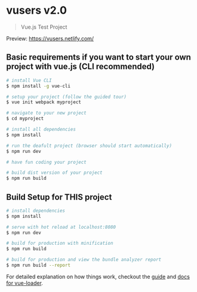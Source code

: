 # vusers v2.0

> Vue.js Test Project

Preview: https://vusers.netlify.com/

## Basic requirements if you want to start your own project with vue.js (CLI recommended)

```bash
# install Vue CLI
$ npm install -g vue-cli

# setup your project (follow the guided tour)
$ vue init webpack myproject

# navigate to your new project
$ cd myproject

# install all dependencies
$ npm install

# run the deafult project (browser should start automatically)
$ npm run dev

# have fun coding your project

# build dist version of your project
$ npm run build
```

## Build Setup for THIS project

```bash
# install dependencies
$ npm install

# serve with hot reload at localhost:8080
$ npm run dev

# build for production with minification
$ npm run build

# build for production and view the bundle analyzer report
$ npm run build --report
```

For detailed explanation on how things work, checkout the [guide](http://vuejs-templates.github.io/webpack/) and [docs for vue-loader](http://vuejs.github.io/vue-loader).
